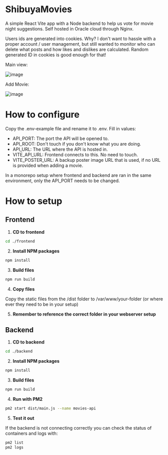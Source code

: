 ﻿# ShibuyaMovies
A simple React Vite app with a Node backend to help us vote for movie night suggestions. Self hosted in Oracle cloud through Nginx.

Users ids are generated into cookies. Why? I don't want to hassle with a proper account / user management, but still wanted to monitor who can delete what posts and how likes and dislikes are calculated. Random generated ID in cookies is good enough for that!

Main view:

![image](https://github.com/user-attachments/assets/20db941f-c021-4e0e-b39c-ff1f996616d3)


Add Movie:

![image](https://github.com/user-attachments/assets/7c51302f-b3e1-40ea-95f6-9047ae82eeed)


# How to configure
Copy the .env-example file and rename it to .env. Fill in values:

- API_PORT: The port the API will be opened to.
- API_ROOT: Don't touch if you don't know what you are doing.
- API_URL: The URL where the API is hosted in.
- VITE_API_URL: Frontend connects to this. No need to touch.
- VITE_POSTER_URL: A backup poster image URL that is used, if no URL is provided when adding a movie.

In a monorepo setup where frontend and backend are ran in the same environment, only the API_PORT needs to be changed.

# How to setup
## Frontend

1. **CD to frontend**
```bash
cd ./frontend
```

2. **Install NPM packages**
```bash
npm install
```

3. **Build files**
```bash
npm run build
```

4. **Copy files**

Copy the static files from the /dist folder to /var/www/your-folder (or where ever they need to be in your setup)

5. **Remember to reference the correct folder in your webserver setup**

## Backend

1. **CD to backend**
```bash
cd ./backend
```
2. **Install NPM packages**
```bash
npm install
```

3. **Build files**
```bash
npm run build
```

4. **Run with PM2**
```bash
pm2 start dist/main.js --name movies-api
```

5. **Test it out**

If the backend is not connecting correctly you can check the status of containers and logs with:
```bash
pm2 list
pm2 logs
```